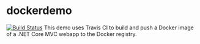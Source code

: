 # dockerdemo
[![Build Status](https://travis-ci.org/josephmoss/dockerdemo.svg?branch=master)](https://travis-ci.org/josephmoss/dockerdemo)
This demo uses Travis CI to build and push a Docker image of a .NET Core MVC webapp to the Docker registry.
